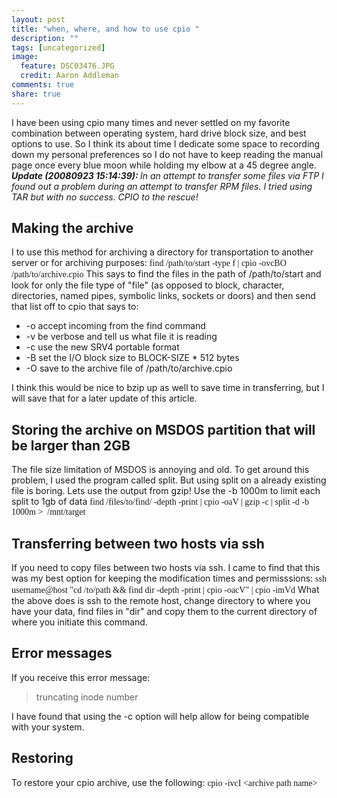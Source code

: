```yaml
---
layout: post
title: "when, where, and how to use cpio "
description: ""
tags: [uncategorized]
image:
  feature: DSC03476.JPG
  credit: Aaron Addleman
comments: true
share: true
---
```



<p>I have been using cpio many times and never settled on my favorite combination between operating system, hard drive block size, and best options to use. So I think its about time I dedicate some space to recording down my personal preferences so I do not have to keep reading the manual page once every blue moon while holding my elbow at a 45 degree angle.
<strong><em>Update (20080923 15:14:39): <span style="font-weight: normal;">In an attempt to transfer some files via FTP I found out a problem during an attempt to transfer RPM files. I tried using TAR but with no success. CPIO to the rescue!</span></em></strong>
</p>
<h2>Making the archive</h2>
I to use this method for archiving a directory for transportation to another server or for archiving purposes:
<span style="font-family: terminal,monaco;">find /path/to/start -type f | cpio -ovcBO /path/to/archive.cpio</span>
This says to find the files in the path of /path/to/start and look for only the file type of "file" (as opposed to block, character, directories, named pipes, symbolic links, sockets or doors)  and then send that list off to cpio that says to:
<ul>
<li>-o accept incoming from the find command</li>
<li>-v be verbose and tell us what file it is reading</li>
<li>-c use the new SRV4 portable format</li>
<li>-B set the I/O block size to BLOCK-SIZE * 512 bytes</li>
<li>-O save to the archive file of /path/to/archive.cpio</li>
</ul>
I think this would be nice to bzip up as well to save time in transferring, but I will save that for a later update of this article.
<h2>Storing the archive on MSDOS partition that will be larger than 2GB</h2>
The file size limitation of MSDOS is annoying and old. To get around this problem, I used the program called split. But using split on a already existing file is boring. Lets use the output from gzip! Use the -b 1000m to limit each split to 1gb of data
<span style="font-family: terminal, monaco;">find /files/to/find/ -depth -print | cpio -oaV | gzip -c | split -d -b 1000m &gt; &nbsp;/mnt/target
</span>
<h2>Transferring between two hosts via ssh</h2>
If you need to copy files between two hosts via ssh. I came to find that this was my best option for keeping the modification times and permisssions:
<span style="font-family: terminal,monaco;">ssh username@host "cd /to/path &amp;&amp; find dir -depth -print | cpio -oacV" | cpio -imVd</span>
What the above does is ssh to the remote host, change directory to where you have your data, find files in "dir" and copy them to the current directory of where you initiate this command.
<h2>Error messages</h2>
If you receive this error message:
<blockquote>truncating inode number</blockquote>
I have found that using the -c option will help allow for being compatible with your system.
<h2>Restoring</h2>
To restore your cpio archive, use the following:
<span style="font-family: terminal,monaco;">cpio -ivcI &lt;archive path name&gt;</span>
